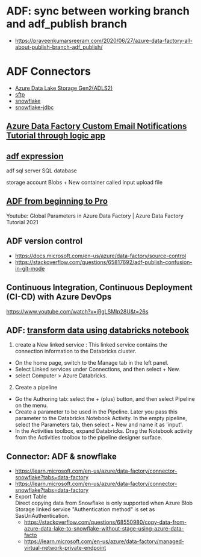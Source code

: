 # ADF: sync between working branch and adf_publish branch
- https://praveenkumarsreeram.com/2020/06/27/azure-data-factory-all-about-publish-branch-adf_publish/

# ADF Connectors

- [Azure Data Lake Storage Gen2(ADLS2)](https://learn.microsoft.com/en-us/azure/data-factory/connector-azure-data-lake-storage?tabs=data-factory)
- [sftp](https://learn.microsoft.com/en-us/azure/data-factory/connector-sftp?tabs=data-factory)
- [snowflake](https://resources.snowflake.com/data-warehousing/snowflake-connector-for-azure-data-factory-adf)
- [snowflake-jdbc](https://github.com/snowflakedb/snowflake-jdbc/blob/master/src/main/java/net/snowflake/client/jdbc/SnowflakeConnectionV1.java#L188-L194)

## [Azure Data Factory Custom Email Notifications Tutorial through logic app](https://www.youtube.com/watch?v=zyqf8e-6u4w)

## [adf expression](https://docs.microsoft.com/en-us/azure/data-factory/parameterize-linked-services?tabs=data-factory)  

adf
sql server
SQL database

storage account
Blobs + New container called input
upload file

## [ADF from beginning to Pro](https://www.youtube.com/watch?v=DLmlFlQGQWo)

Youtube: Global Parameters in Azure Data Factory | Azure Data Factory Tutorial 2021

## ADF version control 
- https://docs.microsoft.com/en-us/azure/data-factory/source-control  
- https://stackoverflow.com/questions/65817692/adf-publish-confusion-in-git-mode  

## Continuous Integration, Continuous Deployment (CI-CD) with Azure DevOps
https://www.youtube.com/watch?v=jRgLSMlp28U&t=26s

## ADF: [transform data using databricks notebook](https://docs.microsoft.com/en-us/azure/data-factory/transform-data-using-databricks-notebook)
1. create a New linked service :  This linked service contains the connection information to the Databricks cluster.   
  - On the home page, switch to the Manage tab in the left panel.
  - Select Linked services under Connections, and then select + New.
  - select Computer > Azure Databricks. 
2. Create a pipeline
  - Go the Authoring tab: select the + (plus) button, and then select Pipeline on the menu.
  - Create a parameter to be used in the Pipeline. Later you pass this parameter to the Databricks Notebook Activity. In the empty pipeline, select the Parameters tab, then select + New and name it as 'input'.
  - In the Activities toolbox, expand Databricks. Drag the Notebook activity from the Activities toolbox to the pipeline designer surface.

## Connector: ADF & snowflake   
- https://learn.microsoft.com/en-us/azure/data-factory/connector-snowflake?tabs=data-factory  
- https://learn.microsoft.com/en-us/azure/data-factory/connector-snowflake?tabs=data-factory  
- Export Table  
Direct copying data from Snowflake is only supported when Azure Blob Storage linked service "Authentication method" is set as SasUriAuthentication.
  - https://stackoverflow.com/questions/68550980/copy-data-from-azure-data-lake-to-snowflake-without-stage-using-azure-data-facto
  - https://learn.microsoft.com/en-us/azure/data-factory/managed-virtual-network-private-endpoint

